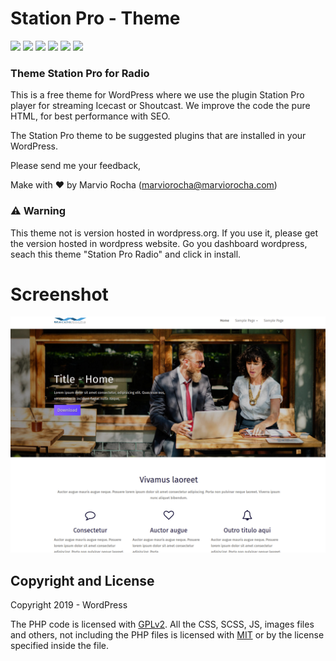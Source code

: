 # Station Pro - Theme  

![](https://travis-ci.org/marviorocha/stationprotheme.svg?branch=master) ![](https://img.shields.io/github/forks/pandao/editor.md.svg) ![](https://img.shields.io/github/tag/pandao/editor.md.svg) ![](https://img.shields.io/github/release/pandao/editor.md.svg) ![](https://img.shields.io/github/issues/pandao/editor.md.svg) ![](https://img.shields.io/bower/v/editor.md.svg)

### Theme Station Pro for Radio 

This is a free theme for WordPress where we use the plugin Station Pro player for streaming Icecast or Shoutcast. We improve the code the pure HTML, for best performance with SEO. 

The Station Pro theme to be suggested plugins that are installed in your WordPress.

Please send me your feedback,

Make with :heart: by Marvio Rocha (marviorocha@marviorocha.com)


### :warning: Warning

This theme not is version hosted in wordpress.org. If you use it, please get the version hosted in wordpress website. Go you dashboard wordpress, seach this theme "Station Pro Radio" and click in install.


# Screenshot

![](https://github.com/marviorocha/stationprotheme/blob/master/screenshot.png)



## Copyright and License ##

Copyright 2019 - WordPress

The PHP code is licensed with [GPLv2](http://www.gnu.org/licenses/gpl-2.0.txt).
All the CSS, SCSS, JS, images files and others, not including the PHP files is licensed with [MIT](http://opensource.org/licenses/MIT) or by the license specified inside the file.
